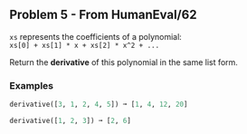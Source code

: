 ## Problem 5 - From HumanEval/62

`xs` represents the coefficients of a polynomial:  
`xs[0] + xs[1] * x + xs[2] * x^2 + ...`

Return the **derivative** of this polynomial in the same list form.

### Examples

```python
derivative([3, 1, 2, 4, 5]) ➞ [1, 4, 12, 20]

derivative([1, 2, 3]) ➞ [2, 6]